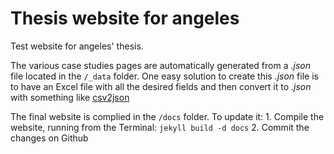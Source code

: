 # Thesis website for angeles
Test website for angeles' thesis.

The various case studies pages are automatically generated from a *.json* file located in the `/_data` folder. One easy solution to create this *.json* file is to have an Excel file with all the desired fields and then convert it to *.json* with something like [csv2json](https://www.csvjson.com/csv2json)

The final website is complied in the `/docs` folder. To update it:
1. Compile the website, running from the Terminal: `jekyll build -d docs`
2. Commit the changes on Github
